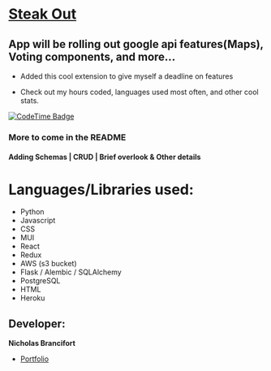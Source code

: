 
# [Steak Out](www.steaklocate.com)

## App will be rolling out google api features(Maps), Voting components, and more...

* Added this cool extension to give myself a deadline on features

* Check out my hours coded, languages used most often, and other cool stats.

[![CodeTime Badge](https://img.shields.io/endpoint?style=social&color=222&url=https%3A%2F%2Fapi.codetime.dev%2Fshield%3Fid%3D29969%26project%3D%26in=0)](https://codetime.dev)

### More to come in the README
#### Adding Schemas | CRUD | Brief overlook & Other details

# Languages/Libraries used:
 * Python
 * Javascript
 * CSS
 * MUI
 * React
 * Redux
 * AWS (s3 bucket)
 * Flask / Alembic / SQLAlchemy
 * PostgreSQL
 * HTML
 * Heroku


## Developer:
  **Nicholas Brancifort**
  
   * [Portfolio](https://brancifortnick.github.io/)






